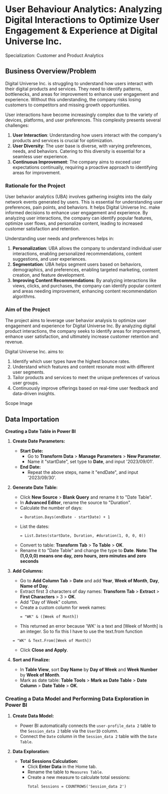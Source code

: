 # User Behaviour Analytics: Analyzing Digital Interactions to Optimize User Engagement & Experience at Digital Universe Inc.

Specialization: Customer and Product Analytics

## Business Overview/Problem

Digital Universe Inc. is struggling to understand how users interact with their digital products and services. They need to identify patterns, bottlenecks, and areas for improvement to enhance user engagement and experience. Without this understanding, the company risks losing customers to competitors and missing growth opportunities.

User interactions have become increasingly complex due to the variety of devices, platforms, and user preferences. This complexity presents several challenges:

1. **User Interaction**: Understanding how users interact with the company's products and services is crucial for optimization.
2. **User Diversity**: The user base is diverse, with varying preferences, needs, and behaviors. Catering to this diversity is essential for a seamless user experience.
3. **Continuous Improvement**: The company aims to exceed user expectations continually, requiring a proactive approach to identifying areas for improvement.

### Rationale for the Project

User behavior analytics (UBA) involves gathering insights into the daily network events generated by users. This is essential for understanding user preferences, pain points, and behaviors. It helps Digital Universe Inc. make informed decisions to enhance user engagement and experience. By analyzing user interactions, the company can identify popular features, optimize user flows, and personalize content, leading to increased customer satisfaction and retention.

Understanding user needs and preferences helps in:

1. **Personalization**: UBA allows the company to understand individual user interactions, enabling personalized recommendations, content suggestions, and user experiences.
2. **Segmentation**: UBA helps segment users based on behaviors, demographics, and preferences, enabling targeted marketing, content creation, and feature development.
3. **Improving Content Recommendations**: By analyzing interactions like views, clicks, and purchases, the company can identify popular content and areas needing improvement, enhancing content recommendation algorithms.

### Aim of the Project

The project aims to leverage user behavior analysis to optimize user engagement and experience for Digital Universe Inc. By analyzing digital product interactions, the company seeks to identify areas for improvement, enhance user satisfaction, and ultimately increase customer retention and revenue.

Digital Universe Inc. aims to:

1. Identify which user types have the highest bounce rates.
2. Understand which features and content resonate most with different user segments.
3. Tailor products and services to meet the unique preferences of various user groups.
4. Continuously improve offerings based on real-time user feedback and data-driven insights.

Scope Image

## Data Importation
**Creating a Date Table in Power BI**

1. **Create Date Parameters:**
   - **Start Date:** 
     - Go to **Transform Data** > **Manage Parameters** > **New Parameter**.
     - Name it "startDate", set type to **Date**, and input '2023/09/01'.
   - **End Date:** 
     - Repeat the above steps, name it "endDate", and input '2023/09/30'.

2. **Generate Date Table:**
   - Click **New Source** > **Blank Query** and rename it to "Date Table".
   - In **Advanced Editor**, rename the source to "Duration".
   - Calculate the number of days: 
     ``` 
     = Duration.Days(endDate - startDate) + 1 
     ```
   - List the dates: 
     ``` 
     = List.Dates(startDate, Duration, #duration(1, 0, 0, 0)) 
     ```
   - Convert to table: **Transform Tab** > **To Table** > **OK**.
   - Rename it to "Date Table" and change the type to **Date**.
**Note: The (1,0,0,0) means one day, zero hours, zero minutes and zero seconds**

3. **Add Columns:**
   - Go to **Add Column Tab** > **Date** and add **Year**, **Week of Month**, **Day**, **Name of Day**.
   - Extract first 3 characters of day names: **Transform Tab** > **Extract** > **First Characters** > 3 > **OK**.
   - Add "Day of Week" column.
   - Create a custom column for week names:
     ``` 
     = "WK" & ([Week of Month]) 
     ```
   - This returned an error because 'WK' is a text and [Week of Month] is an integer. So to fix this I have to use the text.from function
   ```
   = "WK" & Text.From([Week of Month])
   ```
   - Click **Close and Apply**.

5. **Sort and Finalize:**
   - In **Table View**, sort **Day Name** by **Day of Week** and **Week Number** by **Week of Month**.
   - Mark as date table: **Table Tools** > **Mark as Date Table** > **Date Column** > **Date Table** > **OK**.


### Creating a Data Model and Performing Data Exploration in Power BI

1. **Create Data Model:**
   - Power BI automatically connects the `user-profile_data 2` table to the `Session_data 2` table via the `UserID` column.
   - Connect the `Date` column in the `Session_data 2` table with the `Date Table`.

2. **Data Exploration:**
   - **Total Sessions Calculation:**
     - Click **Enter Data** in the Home tab.
     - Rename the table to `Measures Table`.
     - Create a new measure to calculate total sessions:
       ``` 
       Total Sessions = COUNTROWS('Session_data 2') 
       ```
